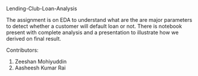 Lending-Club-Loan-Analysis

The assignment is on EDA to understand what are the are major parameters to detect whether a customer will default loan or not. There is notebook present with complete analysis and a presentation to illustrate how we derived on final result.

Contributors:
1. Zeeshan Mohiyuddin
2. Aasheesh Kumar Rai